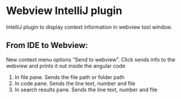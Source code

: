 # Webview IntelliJ plugin
IntelliJ plugin to display context information in webview tool window.

## From IDE to Webview:
New context menu options “Send to webview”. Click sends info to the webview and prints it out inside the angular code
1. In file pane. Sends the file path or folder path
2. In code pane. Sends the line text, number and file
3. In search results pane. Sends the line text, number and file
